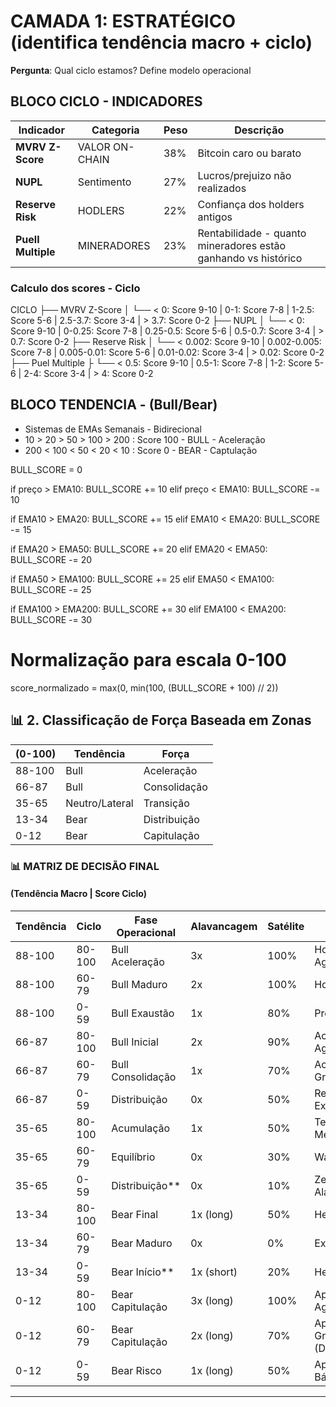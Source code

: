 # CAMADA 1: ESTRATÉGICO (identifica tendência macro + ciclo)
**Pergunta**: Qual ciclo estamos? Define modelo operacional


## BLOCO CICLO - INDICADORES

| Indicador | Categoria | Peso | Descrição |
|-----------|-----------|------|-----------|
| **MVRV Z-Score** | VALOR ON-CHAIN | 38% | Bitcoin caro ou barato |
| **NUPL** | Sentimento | 27% | Lucros/prejuizo não realizados |    
| **Reserve Risk** | HODLERS | 22% | Confiança dos holders antigos |
| **Puell Multiple** | MINERADORES | 23% |Rentabilidade - quanto mineradores estão ganhando vs histórico |


### Calculo dos scores - Ciclo

CICLO 
├── MVRV Z-Score
│   └── < 0: Score 9-10 | 0-1: Score 7-8 | 1-2.5: Score 5-6 | 2.5-3.7: Score 3-4 | > 3.7: Score 0-2
├── NUPL
│   └── < 0: Score 9-10 | 0-0.25: Score 7-8 | 0.25-0.5: Score 5-6 | 0.5-0.7: Score 3-4 | > 0.7: Score 0-2
├── Reserve Risk
│   └── < 0.002: Score 9-10 | 0.002-0.005: Score 7-8 | 0.005-0.01: Score 5-6 | 0.01-0.02: Score 3-4 | > 0.02: Score 0-2
├── Puel Multiple
├    └── < 0.5: Score 9-10 | 0.5-1: Score 7-8 | 1-2: Score 5-6 | 2-4: Score 3-4 | > 4: Score 0-2


## BLOCO TENDENCIA - (Bull/Bear)

- Sistemas de EMAs Semanais - Bidirecional
- 10 > 20 > 50 > 100 > 200 : Score 100 - BULL - Aceleração
- 200 < 100 < 50 < 20 < 10 : Score 0 - BEAR - Captulação

BULL_SCORE = 0

if preço > EMA10: 
    BULL_SCORE += 10
elif preço < EMA10: 
    BULL_SCORE -= 10

if EMA10 > EMA20: 
    BULL_SCORE += 15
elif EMA10 < EMA20: 
    BULL_SCORE -= 15

if EMA20 > EMA50: 
    BULL_SCORE += 20
elif EMA20 < EMA50: 
    BULL_SCORE -= 20

if EMA50 > EMA100: 
    BULL_SCORE += 25
elif EMA50 < EMA100: 
    BULL_SCORE -= 25

if EMA100 > EMA200: 
    BULL_SCORE += 30
elif EMA100 < EMA200: 
    BULL_SCORE -= 30

# Normalização para escala 0-100
score_normalizado = max(0, min(100, (BULL_SCORE + 100) // 2))


## 📊 2. Classificação de Força Baseada em Zonas

| (0-100)    | Tendência        | Força         |
|------------|------------------|---------------|
| 88-100     | Bull             | Aceleração    |
| 66-87      | Bull             | Consolidação  |
| 35-65      | Neutro/Lateral   | Transição     |
| 13-34      | Bear             | Distribuição  |
| 0-12       | Bear             | Capitulação   |

### 📊 MATRIZ DE DECISÃO FINAL 
#### (Tendência Macro | Score Ciclo)

| Tendência  | Ciclo  | Fase Operacional    | Alavancagem | Satélite | Ação Primária           |
|------------|--------|---------------------|-------------|----------|-------------------------|
| 88-100     | 80-100 | Bull Aceleração     | 3x          | 100%     | Hold + RPs Agendados    |
| 88-100     | 60-79  | Bull Maduro         | 2x          | 100%     | Hold                    |
| 88-100     | 0-59   | Bull Exaustão       | 1x          | 80%      | Preparar RPs            |
| 66-87      | 80-100 | Bull Inicial        | 2x          | 90%      | Acumular Agressivo      |
| 66-87      | 60-79  | Bull Consolidação   | 1x          | 70%      | Acumular Gradual        |
| 66-87      | 0-59   | Distribuição        | 0x          | 50%      | Reduzir Exposição       |
| 35-65      | 80-100 | Acumulação          | 1x          | 50%      | Testar Mercado          |
| 35-65      | 60-79  | Equilíbrio          | 0x          | 30%      | Wait & Watch            |
| 35-65      | 0-59   | Distribuição**      | 0x          | 10%      | Zerar Alavancagem       |
| 13-34      | 80-100 | Bear Final          | 1x (long)   | 50%      | Hedge Long              |
| 13-34      | 60-79  | Bear Maduro         | 0x          | 0%       | Exit Leverage           |
| 13-34      | 0-59   | Bear Início**       | 1x (short)  | 20%      | Hedge Short             |
| 0-12       | 80-100 | Bear Capitulação    | 3x (long)   | 100%     | Aporte Agressivo        |
| 0-12       | 60-79  | Bear Capitulação    | 2x (long)   | 70%      | Aporte Gradual (DCA)    |
| 0-12       | 0-59   | Bear Risco          | 1x (long)   | 50%      | Aporte Básico           |

---

